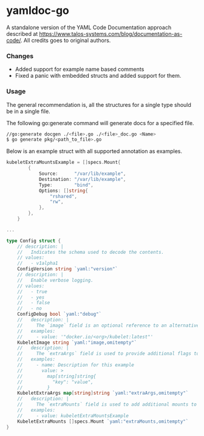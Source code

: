 # yamldoc-go

A standalone version of the YAML Code Documentation approach described at https://www.talos-systems.com/blog/documentation-as-code/. All credits goes to original authors.


### Changes

- Added support for example name based comments
- Fixed a panic with embedded structs and added support for them.
  
### Usage

The general recommendation is, all the structures for a single type should be in a single file.

The following go:generate command will generate docs for a specified file.

```bash
//go:generate docgen ./<file>.go ./<file>_doc.go <Name>
$ go generate pkg/<path_to_file>.go
```

Below is an example struct with all supported annotation as examples.

```go
kubeletExtraMountsExample = []specs.Mount{
		{
			Source:      "/var/lib/example",
			Destination: "/var/lib/example",
			Type:        "bind",
			Options: []string{
				"rshared",
				"rw",
			},
		},
	}

...

type Config struct {
    // description: |
    //   Indicates the schema used to decode the contents.
    // values:
    //   - v1alpha1
    ConfigVersion string `yaml:"version"`
    // description: |
    //   Enable verbose logging.
    // values:
    //   - true
    //   - yes
    //   - false
    //   - no
    ConfigDebug bool `yaml:"debug"`
    //   description: |
    //     The `image` field is an optional reference to an alternative kubelet image.
    //   examples:
    //     - value: '"docker.io/<org>/kubelet:latest"'
    KubeletImage string `yaml:"image,omitempty"`
    //   description: |
    //     The `extraArgs` field is used to provide additional flags to the kubelet.
    //   examples:
    //     - name: Description for this example
    //       value: >
    //         map[string]string{
    //           "key": "value",
    //         }
    KubeletExtraArgs map[string]string `yaml:"extraArgs,omitempty"`
    //   description: |
    //     The `extraMounts` field is used to add additional mounts to the kubelet container.
    //   examples:
    //     - value: kubeletExtraMountsExample
    KubeletExtraMounts []specs.Mount `yaml:"extraMounts,omitempty"`
}
```